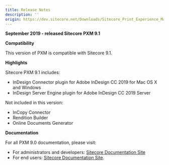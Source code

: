 ```yaml
---
title: Release Notes
description: ''
origin: https://dev.sitecore.net/Downloads/Sitecore_Print_Experience_Manager/91/Sitecore_Print_Experience_Manager_910/Release_Notes
---
```


**September 2019 - released Sitecore PXM 9.1**

**Compatibility**

This version of PXM is compatible with Sitecore 9.1.  

**Highlights**

Sitecore PXM 9.1 includes:

-   InDesign Connector plugin for Adobe InDesign CC 2019 for Mac OS X and Windows
-   InDesign Server Engine plugin for Adobe InDesign CC 2019 Server

Not included in this version:

-   InCopy Connector
-   Rendition Builder
-   Online Documents Generator

**Documentation**

For all PXM 9.0 documentation, please visit:

-   For administrators and developers: [Sitecore Documentation Site](https://doc.sitecore.com/developers/print-experience-manager/en/index-en.html)
-   For end users: [Sitecore Documentation Site](https://doc.sitecore.com/users/print-experience-manager/en/index-en.html).